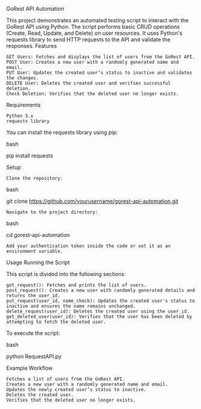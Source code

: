 GoRest API Automation

This project demonstrates an automated testing script to interact with the GoRest API using Python. The script performs basic CRUD operations (Create, Read, Update, and Delete) on user resources. It uses Python's requests library to send HTTP requests to the API and validate the responses.
Features

    GET Users: Fetches and displays the list of users from the GoRest API.
    POST User: Creates a new user with a randomly generated name and email.
    PUT User: Updates the created user’s status to inactive and validates the changes.
    DELETE User: Deletes the created user and verifies successful deletion.
    Check Deletion: Verifies that the deleted user no longer exists.

Requirements

    Python 3.x
    requests library

You can install the requests library using pip:

bash

pip install requests

Setup

    Clone the repository:

bash

git clone https://github.com/yourusername/gorest-api-automation.git

    Navigate to the project directory:

bash

cd gorest-api-automation

    Add your authentication token inside the code or set it as an environment variable.

Usage
Running the Script

This script is divided into the following sections:

    get_request(): Fetches and prints the list of users.
    post_request(): Creates a new user with randomly generated details and returns the user_id.
    put_request(user_id, name_check): Updates the created user's status to inactive and ensures the name remains unchanged.
    delete_request(user_id): Deletes the created user using the user_id.
    get_deleted_user(user_id): Verifies that the user has been deleted by attempting to fetch the deleted user.

To execute the script:

bash

python RequestAPI.py

Example Workflow

    Fetches a list of users from the GoRest API.
    Creates a new user with a randomly generated name and email.
    Updates the newly created user’s status to inactive.
    Deletes the created user.
    Verifies that the deleted user no longer exists.
